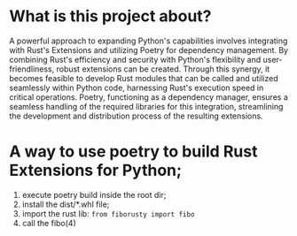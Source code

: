 # What is this project about?
A powerful approach to expanding Python's capabilities involves integrating with Rust's Extensions and utilizing Poetry for dependency management. By combining Rust's efficiency and security with Python's flexibility and user-friendliness, robust extensions can be created. Through this synergy, it becomes feasible to develop Rust modules that can be called and utilized seamlessly within Python code, harnessing Rust's execution speed in critical operations. Poetry, functioning as a dependency manager, ensures a seamless handling of the required libraries for this integration, streamlining the development and distribution process of the resulting extensions.

# A way to use poetry to build Rust Extensions for Python;

1. execute poetry build inside the root dir;
2. install the dist/*.whl file;
3. import the rust lib: ```from fiborusty import fibo```
4. call the fibo(4)
